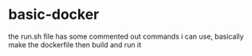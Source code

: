 # basic-docker
the run.sh file has some commented out commands i can use, basically make the dockerfile then build and run it
